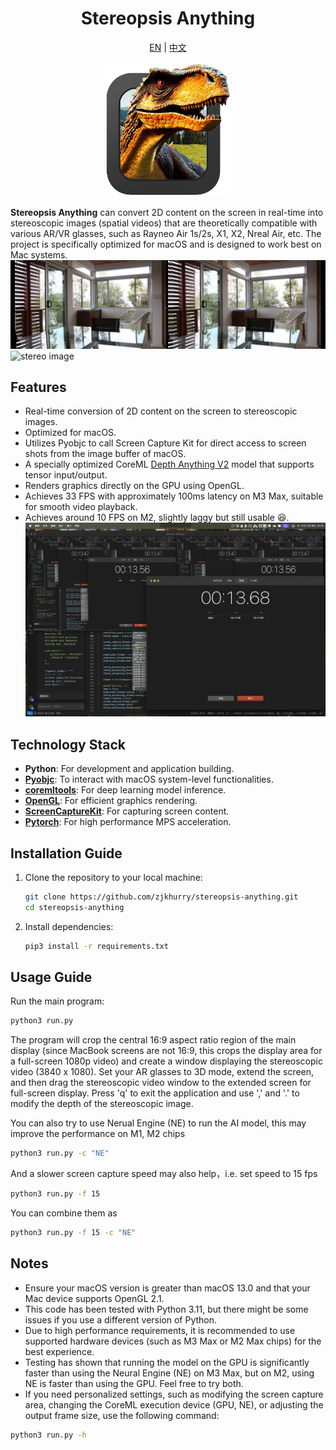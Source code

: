 <div align="center">

<h1> Stereopsis Anything </h1>

[EN](readme.md) | [中文](doc/readme_cn.md)


<img src="img/icon.png" alt="ico" style="width: 200px; height: auto;">
</div>

**Stereopsis Anything** can convert 2D content on the screen in real-time into stereoscopic images (spatial videos) that are theoretically compatible with various AR/VR glasses, such as Rayneo Air 1s/2s, X1, X2, Nreal Air, etc. The project is specifically optimized for macOS and is designed to work best on Mac systems.
![stereo image](img/1.jpeg)
![stereo image](img/2.gif)

## Features

- Real-time conversion of 2D content on the screen to stereoscopic images.
- Optimized for macOS.
- Utilizes Pyobjc to call Screen Capture Kit for direct access to screen shots from the image buffer of macOS.
- A specially optimized CoreML [Depth Anything V2](https://github.com/DepthAnything/Depth-Anything-V2) model that supports tensor input/output.
- Renders graphics directly on the GPU using OpenGL.
- Achieves 33 FPS with approximately 100ms latency on M3 Max, suitable for smooth video playback.
- Achieves around 10 FPS on M2, slightly laggy but still usable :satisfied:.
![delay](img/delay.jpeg)

## Technology Stack

- **Python**: For development and application building.
- **[Pyobjc](https://github.com/ronaldoussoren/pyobjc/tree/master)**: To interact with macOS system-level functionalities.
- **[coremltools](https://github.com/apple/coremltools/tree/main)**: For deep learning model inference.
- **[OpenGL](https://pyopengl.sourceforge.net/)**: For efficient graphics rendering.
- **[ScreenCaptureKit](https://developer.apple.com/documentation/screencapturekit?language=objc)**: For capturing screen content.
- **[Pytorch](https://pytorch.org/)**: For high performance MPS acceleration.

## Installation Guide

1. Clone the repository to your local machine:
   ```bash
   git clone https://github.com/zjkhurry/stereopsis-anything.git
   cd stereopsis-anything
   ```

2. Install dependencies:
   ```bash
   pip3 install -r requirements.txt
   ```

## Usage Guide

Run the main program:
```bash
python3 run.py
```
The program will crop the central 16:9 aspect ratio region of the main display (since MacBook screens are not 16:9, this crops the display area for a full-screen 1080p video) and create a window displaying the stereoscopic video (3840 x 1080). Set your AR glasses to 3D mode, extend the screen, and then drag the stereoscopic video window to the extended screen for full-screen display. Press 'q' to exit the application and use ',' and '.' to modify the depth of the stereoscopic image.

You can also try to use Nerual Engine (NE) to run the AI model, this may improve the performance on M1, M2 chips
```bash
python3 run.py -c "NE"
```

And a slower screen capture speed may also help，i.e. set speed to 15 fps
```bash
python3 run.py -f 15
```

You can combine them as 
```bash
python3 run.py -f 15 -c "NE"
```

## Notes

- Ensure your macOS version is greater than macOS 13.0 and that your Mac device supports OpenGL 2.1.
- This code has been tested with Python 3.11, but there might be some issues if you use a different version of Python.
- Due to high performance requirements, it is recommended to use supported hardware devices (such as M3 Max or M2 Max chips) for the best experience.
- Testing has shown that running the model on the GPU is significantly faster than using the Neural Engine (NE) on M3 Max, but on M2, using NE is faster than using the GPU. Feel free to try both.
- If you need personalized settings, such as modifying the screen capture area, changing the CoreML execution device (GPU, NE), or adjusting the output frame size, use the following command:
```bash
python3 run.py -h
```
